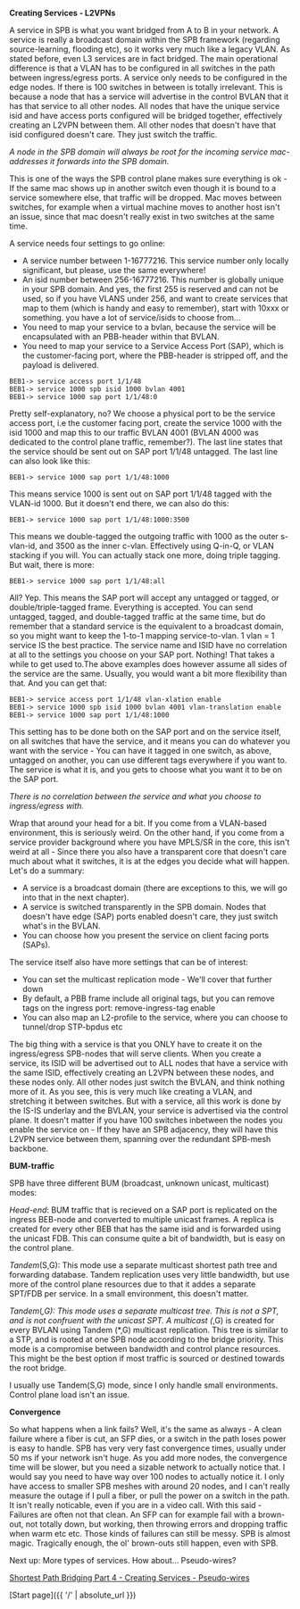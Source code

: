 **Creating Services - L2VPNs**

A service in SPB is what you want bridged from A to B in your network. A service is really a broadcast domain within the SPB framework (regarding source-learning, flooding etc), so it works very much like a legacy VLAN. As stated before, even L3 services are in fact bridged. The main operational difference is that a VLAN has to be configured in all switches in the path between ingress/egress ports. A service only needs to be configured in the edge nodes. If there is 100 switches in between is totally irrelevant. This is because a node that has a service will advertise in the control BVLAN that it has that service to all other nodes. All nodes that have the unique service isid and have access ports configured will be bridged together, effectively creating an L2VPN between them. All other nodes that doesn't have that isid configured doesn't care. They just switch the traffic.

*A node in the SPB domain will always be root for the incoming service mac-addresses it forwards into the SPB domain.* 

This is one of the ways the SPB control plane makes sure everything is ok - If the same mac shows up in another switch even though it is bound to a service somewhere else, that traffic will be dropped. Mac moves between switches, for example when a virtual machine moves to another host isn't an issue, since that mac doesn't really exist in two switches at the same time.

A service needs four settings to go online:
* A service number between 1-16777216. This service number only locally significant, but please, use the same everywhere!
* An isid number between 256-16777216. This number is globally unique in your SPB domain. And yes, the first 255 is reserved and can not be used, so if you have VLANS under 256, and want to create services that map to them (which is handy and easy to remember), start with 10xxx or something. you have a lot of service/isids to choose from...
* You need to map your service to a bvlan, because the service will be encapsulated with an PBB-header within that BVLAN.
* You need to map your service to a Service Access Port (SAP), which is the customer-facing port, where the PBB-header is stripped off, and the payload is delivered.

```
BEB1-> service access port 1/1/48
BEB1-> service 1000 spb isid 1000 bvlan 4001
BEB1-> service 1000 sap port 1/1/48:0
```
Pretty self-explanatory, no? We choose a physical port to be the service access port, i.e the customer facing port, create the service 1000 with the isid 1000 and map this to our traffic BVLAN 4001 (BVLAN 4000 was dedicated to the control plane traffic, remember?). The last line states that the service should be sent out on SAP port 1/1/48 untagged.
The last line can also look like this:

```
BEB1-> service 1000 sap port 1/1/48:1000
```

This means service 1000 is sent out on SAP port 1/1/48 tagged with the VLAN-id 1000. But it doesn't end there, we can also do this:

```
BEB1-> service 1000 sap port 1/1/48:1000:3500
```

This means we double-tagged the outgoing traffic with 1000 as the outer s-vlan-id, and 3500 as the inner c-vlan. Effectively using Q-in-Q, or VLAN stacking if you will. You can actually stack one more, doing triple tagging. But wait, there is more:

```
BEB1-> service 1000 sap port 1/1/48:all
```
All? Yep. This means the SAP port will accept any untagged or tagged, or double/triple-tagged frame. Everything is accepted. You can send untagged, tagged, and double-tagged traffic at the same time, but do remember that a standard service is the equivalent to a broadcast domain, so you might want to keep the 1-to-1 mapping service-to-vlan. 1 vlan = 1 service IS the best practice. The service name and ISID have no correlation at all to the settings you choose on your SAP port. Nothing! That takes a while to get used to.The above examples does however assume all sides of the service are the same. Usually, you would want a bit more flexibility than that. And you can get that:

```
BEB1-> service access port 1/1/48 vlan-xlation enable
BEB1-> service 1000 spb isid 1000 bvlan 4001 vlan-translation enable
BEB1-> service 1000 sap port 1/1/48:1000 
```

This setting has to be done both on the SAP port and on the service itself, on all switches that have the service, and it means you can do whatever you want with the service - You can have it tagged in one switch, as above, untagged on another, you can use different tags everywhere if you want to. The service is what it is, and you gets to choose what you want it to be on the SAP port. 

*There is no correlation between the service and what you choose to ingress/egress with.* 

Wrap that around your head for a bit. If you come from a VLAN-based environment, this is seriously weird. On the other hand, if you come from a service provider background where you have MPLS/SR in the core, this isn't weird at all - Since there you also have a transparent core that doesn't care much about what it switches, it is at the edges you decide what will happen.
Let's do a summary:

* A service is a broadcast domain (there are exceptions to this, we will go into that in the next chapter).
* A service is switched transparently in the SPB domain. Nodes that doesn't have edge (SAP) ports enabled doesn't care, they just switch what's in the BVLAN.
* You can choose how you present the service on client facing ports (SAPs).

The service itself also have more settings that can be of interest:

* You can set the multicast replication mode - We'll cover that further down
* By default, a PBB frame include all original tags, but you can remove tags on the ingress port: remove-ingress-tag enable
* You can also map an L2-profile to the service, where you can choose to tunnel/drop STP-bpdus etc

The big thing with a service is that you ONLY have to create it on the ingress/egress SPB-nodes that will serve clients. When you create a service, its ISID will be advertised out to ALL nodes that have a service with the same ISID, effectively creating an L2VPN between these nodes, and these nodes only. All other nodes just switch the BVLAN, and think nothing more of it. As you see, this is very much like creating a VLAN, and stretching it between switches. But with a service, all this work is done by the IS-IS underlay and the BVLAN, your service is advertised via the control plane. It doesn't matter if you have 100 switches inbetween the nodes you enable the service on - If they have an SPB adjacency, they will have this L2VPN service between them, spanning over the redundant SPB-mesh backbone.

**BUM-traffic**

SPB have three different BUM (broadcast, unknown unicast, multicast) modes:

*Head-end*: BUM traffic that is recieved on a SAP port is replicated on the ingress BEB-node and converted to multiple unicast frames. A replica is created for every other BEB that has the same isid and is forwarded using the unicast FDB.
This can consume quite a bit of bandwidth, but is easy on the control plane.

*Tandem*(S,G): This mode use a separate multicast shortest path tree and forwarding database. Tandem replication uses very little bandwidth, but use more of the control plane resources due to that it addes a separate SPT/FDB per service. In a small environment, this doesn't matter.

*Tandem*(*,G): This mode uses a separate multicast tree. This is not a SPT, and is not confruent with the unicast SPT. A multicast (*,G) is created for every BVLAN using Tandem (*,G) multicast replication. This tree is similar to a STP, and is rooted at one SPB node according to the bridge priority. This mode is a compromise between bandwidth and control plance resources. This might be the best option if most traffic is sourced or destined towards the root bridge.

I usually use Tandem(S,G) mode, since I only handle small environments. Control plane load isn't an issue.

**Convergence**

So what happens when a link fails? Well, it's the same as always - A clean failure where a fiber is cut, an SFP dies, or a switch in the path loses power is easy to handle. SPB has very very fast convergence times, usually under 50 ms if your network isn't huge. As you add more nodes, the convergence time will be slower, but you need a sizable network to actually notice that. I would say you need to have way over 100 nodes to actually notice it. I only have access to smaller SPB meshes with around 20 nodes, and I can't really measure the outage if I pull a fiber, or pull the power on a switch in the path. It isn't really noticable, even if you are in a video call. With this said - Failures are often not that clean. An SFP can for example fail with a brown-out, not totally down, but working, then throwing errors and dropping traffic when warm etc etc. Those kinds of failures can still be messy. SPB is almost magic. Tragically enough, the ol' brown-outs still happen, even with SPB.

Next up: More types of services. How about... Pseudo-wires?

[Shortest Path Bridging Part 4 - Creating Services - Pseudo-wires](https://networkundertaker.com/2023/04/12/Shortest-Path-Bridging-part-4.html)

[Start page]({{ '/' | absolute_url }})
